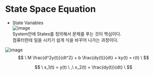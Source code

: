 # State Space Equation
* State Variables  
![image](https://github.com/kangjunhyeong/equation/assets/144297425/9fcf870a-1414-43f6-9bcb-36c9962d1837)  
System안에 States를 정의해서 문제를 푸는 것이 핵심이다.  
컴퓨터한테 일을 시키기 쉽게 식을 바꾸어 나가는 과정이다.

![image](https://github.com/kangjunhyeong/equation/assets/144297425/73793897-5f27-4cbd-b499-bd8ddd458384)  
$$
\ M \frac{d^2y(t)}{dt^2} + b \frac{dy(t)}{dt} + ky(t) = r(t) \
$$  

$$
\ x_1(t) = y(t) \ ,\ x_2(t) = \frac{dy(t)}{dt} \
$$
